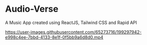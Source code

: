 # Audio-Verse
A Music App created using ReactJS, Tailwind CSS and Rapid API

https://user-images.githubusercontent.com/65273716/199297942-e998c4ee-7bbd-4133-8e1f-0f5bb9a6d8d0.mp4
